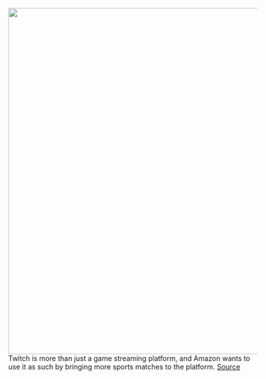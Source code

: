 <img src='https://cdn.vox-cdn.com/thumbor/JsR9xZohdkeep6TsGUTLRL5CZ1Y=/0x0:4000x2667/1200x800/filters:focal(2259x528:2899x1168)/cdn.vox-cdn.com/uploads/chorus_image/image/66485356/1184037829.jpg.0.jpg' width='700px' /><br/>
Twitch is more than just a game streaming platform, and Amazon wants to use it as such by bringing more sports matches to the platform.
<a href='https://www.theverge.com/2020/3/11/21175118/twitch-national-womens-soccer-league-matches-amazon-sports-streaming'> Source <a/>
